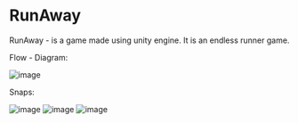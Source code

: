 # RunAway
RunAway -  is a game made using unity engine. It is an endless runner game. 


Flow - Diagram:


![image](https://user-images.githubusercontent.com/64009920/178315108-6350edff-acb4-4a02-8f9d-25e06b564577.png)


Snaps:

![image](https://user-images.githubusercontent.com/64009920/178315241-aaf98259-0eb9-47ff-b16a-e2a83aa1f652.png)
![image](https://user-images.githubusercontent.com/64009920/178315273-11201081-da81-4274-b5e1-343564751b91.png)
![image](https://user-images.githubusercontent.com/64009920/178315325-3ff50d2c-4a85-4044-984e-ac3a46d5e712.png)
